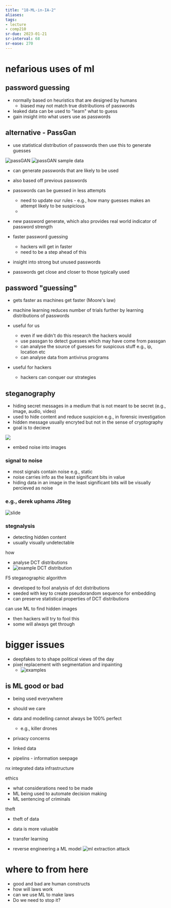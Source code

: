 ```yaml
---
title: "18-ML-in-IA-2"
aliases: 
tags: 
- lecture
- comp210
sr-due: 2023-01-21
sr-interval: 68
sr-ease: 270
---
```


# nefarious uses of ml
## password guessing
- normally based on heuristics that are designed by humans
	- biased may not match true distributions of passwords
- leaked data can be used to "learn" what to guess
- gain insight into what users use as passwords

## alternative - PassGan
- use statistical distribution of passwords then use this to generate guesses

![passGAN](https://i.imgur.com/439hrXq.png)
![passGAN sample data](https://i.imgur.com/Y7A4ygP.png)
- can generate passwords that are likely to be used
- also based off previous passwords
- passwords can be guessed in less attempts
	- need to update our rules - e.g., how many guesses makes an attempt likely to be suspicious
	- 

- new password generate, which also provides real world indicator of password strength
- faster password guessing
	- hackers will get in faster
	- need to be a step ahead of this
- insight into strong but unused passwords
- passwords get close and closer to those typically used

## password "guessing"
- gets faster as machines get faster (Moore's law)
- machine learning reduces number of trials further by learning distributions of passwords

- useful for us
	- even if we didn't do this research the hackers would
	- use passgan to detect guesses which may have come from passgan 
	- can analyse the source of guesses for suspicous stuff e.g., ip, location etc
	- can analyse data from antivirus programs

- useful for hackers
	- hackers can conquer our strategies

## steganography
- hiding secret messages in a medium that is not meant to be secret (e.g., image, audio, video)
- used to hide content and reduce suspicion e.g., in forensic investigation
- hidden message usually encryted but not in the sense of cryptography
- goal is to decieve

![](https://i.imgur.com/JWOIBw1.png)
- embed noise into images

### signal to noise
- most signals contain noise e.g., static
- noise carries info as the least significant bits in value
- hiding data in an image in the least significant bits will be visually percieved as noise

### e.g., derek uphams JSteg
![slide](https://i.imgur.com/nGEGhPA.png)

### stegnalysis
- detecting hidden content
- usually visually undetectable

how
- analyse DCT distributions
- ![example DCT distribution](https://i.imgur.com/iki90fH.png)

F5 steganographic algorithm
- developed to fool analysis of dct distributions
- seeded with key to create pseudorandom sequence for embedding
- can preserve statistical properties of DCT distributions

can use ML to find hidden images
- then hackers will try to fool this
- some will always get through

# bigger issues
- deepfakes to to shape political views of the day
- pixel replacement with segmentation and inpainting 
	- ![examples](https://i.imgur.com/zGOtqZa.png)

## is ML good or bad
- being used everywhere

- should we care

- data and modelling cannot always be 100% perfect
	- e.g., killer drones

- privacy concerns
- linked data
- pipelins - information seepage

nx integrated data infrastructure

ethics
- what considerations need to be made
- ML being used to automate decision making
- ML sentencing of criminals

theft
- theft of data
- data is more valuable
- transfer learning

- reverse engineering a ML model
![ml extraction attack](https://i.imgur.com/jiinX6m.png)


# where to from here
- good and bad are human constructs
- how will laws work
- can we use ML to make laws
- Do we need to stop it?